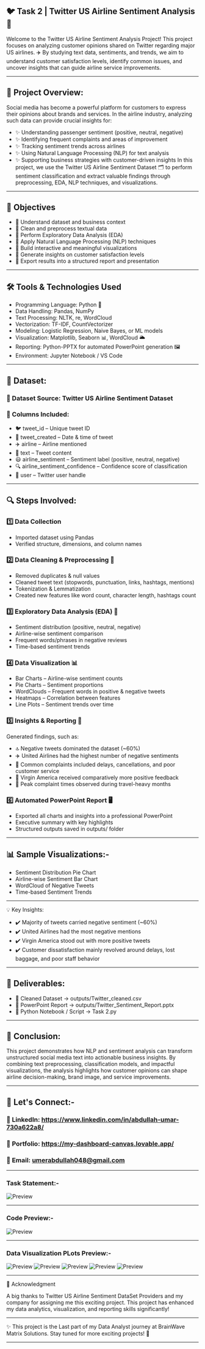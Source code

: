 ## 🐦 Task 2 | Twitter US Airline Sentiment Analysis 💬
Welcome to the Twitter US Airline Sentiment Analysis Project! 
This project focuses on analyzing customer opinions shared on Twitter regarding major US airlines. ✈️ By studying text data, sentiments, and trends, we aim to understand customer satisfaction levels, identify common issues, and uncover insights that can guide airline service improvements.

---

## 🌟 Project Overview:
Social media has become a powerful platform for customers to express their opinions about brands and services. In the airline industry, analyzing such data can provide crucial insights for:
- ✨ Understanding passenger sentiment (positive, neutral, negative)
- ✨ Identifying frequent complaints and areas of improvement
- ✨ Tracking sentiment trends across airlines
- ✨ Using Natural Language Processing (NLP) for text analysis
- ✨ Supporting business strategies with customer-driven insights
In this project, we use the Twitter US Airline Sentiment Dataset 🗂️ to perform sentiment classification and extract valuable findings through preprocessing, EDA, NLP techniques, and visualizations.


---


## 🎯 Objectives
- 🔹 Understand dataset and business context
- 🔹 Clean and preprocess textual data
- 🔹 Perform Exploratory Data Analysis (EDA)
- 🔹 Apply Natural Language Processing (NLP) techniques
- 🔹 Build interactive and meaningful visualizations
- 🔹 Generate insights on customer satisfaction levels
- 🔹 Export results into a structured report and presentation

---

## 🛠️ Tools & Technologies Used
- Programming Language: Python 🐍
- Data Handling: Pandas, NumPy
- Text Processing: NLTK, re, WordCloud
- Vectorization: TF-IDF, CountVectorizer
- Modeling: Logistic Regression, Naive Bayes, or ML models
- Visualization: Matplotlib, Seaborn 📊, WordCloud 🌥️
- Reporting: Python-PPTX for automated PowerPoint generation 🖼️
- Environment: Jupyter Notebook / VS Code

---

## 📂 Dataset:
### 📌 Dataset Source: Twitter US Airline Sentiment Dataset
### 📌 Columns Included:
- 🐦 tweet_id – Unique tweet ID
- 📅 tweet_created – Date & time of tweet
- ✈️ airline – Airline mentioned
- 💬 text – Tweet content
- 😃 airline_sentiment – Sentiment label (positive, neutral, negative)
- 🔍 airline_sentiment_confidence – Confidence score of classification
- 👤 user – Twitter user handle


---


## 🔍 Steps Involved:
### 1️⃣ Data Collection
- Imported dataset using Pandas
- Verified structure, dimensions, and column names
### 2️⃣ Data Cleaning & Preprocessing 🧹
- Removed duplicates & null values
- Cleaned tweet text (stopwords, punctuation, links, hashtags, mentions)
- Tokenization & Lemmatization
- Created new features like word count, character length, hashtags count
### 3️⃣ Exploratory Data Analysis (EDA) 🔬
- Sentiment distribution (positive, neutral, negative)
- Airline-wise sentiment comparison
- Frequent words/phrases in negative reviews
- Time-based sentiment trends
### 4️⃣ Data Visualization 📊
- Bar Charts – Airline-wise sentiment counts
- Pie Charts – Sentiment proportions
- WordClouds – Frequent words in positive & negative tweets
- Heatmaps – Correlation between features
- Line Plots – Sentiment trends over time
### 5️⃣ Insights & Reporting 📝
Generated findings, such as:
- 🔝 Negative tweets dominated the dataset (~60%)
- ✈️ United Airlines had the highest number of negative sentiments
- 💬 Common complaints included delays, cancellations, and poor customer service
- 🌟 Virgin America received comparatively more positive feedback
- 📆 Peak complaint times observed during travel-heavy months
### 6️⃣ Automated PowerPoint Report 🖥️
- Exported all charts and insights into a professional PowerPoint
- Executive summary with key highlights
- Structured outputs saved in outputs/ folder


---


## 📊 Sample Visualizations:-
- Sentiment Distribution Pie Chart
- Airline-wise Sentiment Bar Chart
- WordCloud of Negative Tweets
- Time-based Sentiment Trends

---


💡 Key Insights:
- ✔️ Majority of tweets carried negative sentiment (~60%)
- ✔️ United Airlines had the most negative mentions
- ✔️ Virgin America stood out with more positive tweets
- ✔️ Customer dissatisfaction mainly revolved around delays, lost baggage, and poor staff behavior

--- 


## 📑 Deliverables:
- 📌 Cleaned Dataset → outputs/Twitter_cleaned.csv
- 📌 PowerPoint Report → outputs/Twitter_Sentiment_Report.pptx
- 📌 Python Notebook / Script → Task 2.py

---


## 🚀 Conclusion:

This project demonstrates how NLP and sentiment analysis can transform unstructured social media text into actionable business insights. By combining text preprocessing, classification models, and impactful visualizations, the analysis highlights how customer opinions can shape airline decision-making, brand image, and service improvements.


---

## 🔗 Let's Connect:-
### 💼 LinkedIn: https://www.linkedin.com/in/abdullah-umar-730a622a8/
### 💼 Portfolio: https://my-dashboard-canvas.lovable.app/
### 📧 Email: umerabdullah048@gmail.com

---

### Task Statement:-
![Preview](https://github.com/Abdullah321Umar/Brainwave_Matrix_Intern-TASK2/blob/main/Task%202.png)


---

### Code Preview:-
![Preview](https://github.com/Abdullah321Umar/Brainwave_Matrix_Intern-TASK2/blob/main/Task%202.ipynb)

---

### Data Visualization PLots Preview:-
![Preview](https://github.com/Abdullah321Umar/Brainwave_Matrix_Intern-TASK2/blob/main/Sentiment%20Distribution.png)
![Preview](https://github.com/Abdullah321Umar/Brainwave_Matrix_Intern-TASK2/blob/main/WorldCloud%20-%20Neutral.png)
![Preview](https://github.com/Abdullah321Umar/Brainwave_Matrix_Intern-TASK2/blob/main/WorldCloud%20-%20positive.png)
![Preview](https://github.com/Abdullah321Umar/Brainwave_Matrix_Intern-TASK2/blob/main/WorldCloud%20-%20negative.png)
![Preview](https://github.com/Abdullah321Umar/Brainwave_Matrix_Intern-TASK2/blob/main/Confusion%20Matrix%20-%20Logistic%20Regression.png)



---


🙌 Acknowledgment

A big thanks to Twitter US Airline Sentiment DataSet Providers and my company for assigning me this exciting project. This project has enhanced my data analytics, visualization, and reporting skills significantly!


---

✨ This project is the Last part of my Data Analyst journey at BrainWave Matrix Solutions. Stay tuned for more exciting projects! 🚀

---

